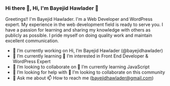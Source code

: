 ### Hi there 👋, Hi, I'm Bayejid Hawlader 👋
Greetings!! I'm Bayejid Hawlader. I'm a Web Developer and WordPress expert. My experience in the web development field is ready to serve you. I have a passion for learning and sharing my knowledge with others as publicly as possible. I pride myself on doing quality work and maintain excellent communication.

- 🔭 I’m currently working on Hi, I’m Bayejid Hawlader (@bayejidhawlader) 
- 🌱 I’m currently learning 👀 I’m interested in Front End Developer & WordPress Expert 
- 👯 I’m looking to collaborate on 🌱 I’m currently learning JavaScript 
- 🤔 I’m looking for help with 💞️ I’m looking to collaborate on this community 
- 💬 Ask me about 📫 How to reach me (bayejidhawlader@gmail.com) 

